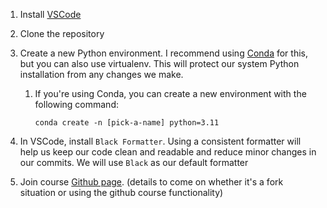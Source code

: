 1. Install [VSCode](https://code.visualstudio.com/)
2. Clone the repository
3. Create a new Python environment. I recommend using [Conda](https://conda.io/projects/conda/en/latest/user-guide/install/index.html) for this, but you can also use virtualenv. This will protect our system Python installation from any changes we make.
    1. If you're using Conda, you can create a new environment with the following command:
        
        ```
        conda create -n [pick-a-name] python=3.11
        ```
        
4. In VSCode, install `Black Formatter`. Using a consistent formatter will help us keep our code clean and readable and reduce minor changes in our commits. We will use `Black` as our default formatter
5. Join course [Github page](https://github.com/mapping-systems/cdp-mapping-systems). (details to come on whether it's a fork situation or using the github course functionality)